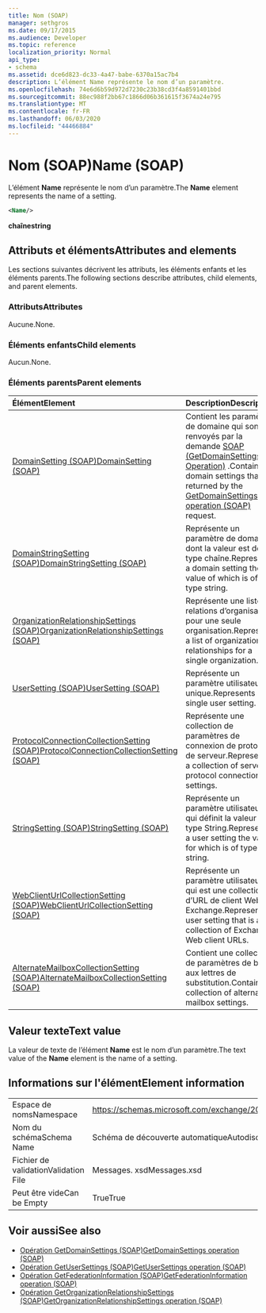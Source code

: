 ```yaml
---
title: Nom (SOAP)
manager: sethgros
ms.date: 09/17/2015
ms.audience: Developer
ms.topic: reference
localization_priority: Normal
api_type:
- schema
ms.assetid: dce6d823-dc33-4a47-babe-6370a15ac7b4
description: L’élément Name représente le nom d’un paramètre.
ms.openlocfilehash: 74e6d6b59d972d7230c23b38cd3f4a8591401bbd
ms.sourcegitcommit: 88ec988f2bb67c1866d06b361615f3674a24e795
ms.translationtype: MT
ms.contentlocale: fr-FR
ms.lasthandoff: 06/03/2020
ms.locfileid: "44466884"
---
```

# <a name="name-soap"></a><span data-ttu-id="8dce1-103">Nom (SOAP)</span><span class="sxs-lookup"><span data-stu-id="8dce1-103">Name (SOAP)</span></span>

<span data-ttu-id="8dce1-104">L’élément **Name** représente le nom d’un paramètre.</span><span class="sxs-lookup"><span data-stu-id="8dce1-104">The **Name** element represents the name of a setting.</span></span> 
  
```XML
<Name/>
```

<span data-ttu-id="8dce1-105">**chaîne**</span><span class="sxs-lookup"><span data-stu-id="8dce1-105">**string**</span></span>

## <a name="attributes-and-elements"></a><span data-ttu-id="8dce1-106">Attributs et éléments</span><span class="sxs-lookup"><span data-stu-id="8dce1-106">Attributes and elements</span></span>

<span data-ttu-id="8dce1-107">Les sections suivantes décrivent les attributs, les éléments enfants et les éléments parents.</span><span class="sxs-lookup"><span data-stu-id="8dce1-107">The following sections describe attributes, child elements, and parent elements.</span></span>
  
### <a name="attributes"></a><span data-ttu-id="8dce1-108">Attributs</span><span class="sxs-lookup"><span data-stu-id="8dce1-108">Attributes</span></span>

<span data-ttu-id="8dce1-109">Aucune.</span><span class="sxs-lookup"><span data-stu-id="8dce1-109">None.</span></span>
  
### <a name="child-elements"></a><span data-ttu-id="8dce1-110">Éléments enfants</span><span class="sxs-lookup"><span data-stu-id="8dce1-110">Child elements</span></span>

<span data-ttu-id="8dce1-111">Aucun.</span><span class="sxs-lookup"><span data-stu-id="8dce1-111">None.</span></span>
  
### <a name="parent-elements"></a><span data-ttu-id="8dce1-112">Éléments parents</span><span class="sxs-lookup"><span data-stu-id="8dce1-112">Parent elements</span></span>

|<span data-ttu-id="8dce1-113">**Élément**</span><span class="sxs-lookup"><span data-stu-id="8dce1-113">**Element**</span></span>|<span data-ttu-id="8dce1-114">**Description**</span><span class="sxs-lookup"><span data-stu-id="8dce1-114">**Description**</span></span>|
|:-----|:-----|
|[<span data-ttu-id="8dce1-115">DomainSetting (SOAP)</span><span class="sxs-lookup"><span data-stu-id="8dce1-115">DomainSetting (SOAP)</span></span>](domainsetting-soap.md) <br/> |<span data-ttu-id="8dce1-116">Contient les paramètres de domaine qui sont renvoyés par la demande [SOAP (GetDomainSettings Operation)](getdomainsettings-operation-soap.md) .</span><span class="sxs-lookup"><span data-stu-id="8dce1-116">Contains domain settings that are returned by the [GetDomainSettings operation (SOAP)](getdomainsettings-operation-soap.md) request.</span></span>  <br/> |
|[<span data-ttu-id="8dce1-117">DomainStringSetting (SOAP)</span><span class="sxs-lookup"><span data-stu-id="8dce1-117">DomainStringSetting (SOAP)</span></span>](domainstringsetting-soap.md) <br/> |<span data-ttu-id="8dce1-118">Représente un paramètre de domaine dont la valeur est de type chaîne.</span><span class="sxs-lookup"><span data-stu-id="8dce1-118">Represents a domain setting the value of which is of type string.</span></span>  <br/> |
|[<span data-ttu-id="8dce1-119">OrganizationRelationshipSettings (SOAP)</span><span class="sxs-lookup"><span data-stu-id="8dce1-119">OrganizationRelationshipSettings (SOAP)</span></span>](organizationrelationshipsettings-soap.md) <br/> |<span data-ttu-id="8dce1-120">Représente une liste de relations d’organisation pour une seule organisation.</span><span class="sxs-lookup"><span data-stu-id="8dce1-120">Represents a list of organization relationships for a single organization.</span></span>  <br/> |
|[<span data-ttu-id="8dce1-121">UserSetting (SOAP)</span><span class="sxs-lookup"><span data-stu-id="8dce1-121">UserSetting (SOAP)</span></span>](usersetting-soap.md) <br/> |<span data-ttu-id="8dce1-122">Représente un paramètre utilisateur unique.</span><span class="sxs-lookup"><span data-stu-id="8dce1-122">Represents a single user setting.</span></span>  <br/> |
|[<span data-ttu-id="8dce1-123">ProtocolConnectionCollectionSetting (SOAP)</span><span class="sxs-lookup"><span data-stu-id="8dce1-123">ProtocolConnectionCollectionSetting (SOAP)</span></span>](protocolconnectioncollectionsetting-soap.md) <br/> |<span data-ttu-id="8dce1-124">Représente une collection de paramètres de connexion de protocole de serveur.</span><span class="sxs-lookup"><span data-stu-id="8dce1-124">Represents a collection of server protocol connection settings.</span></span>  <br/> |
|[<span data-ttu-id="8dce1-125">StringSetting (SOAP)</span><span class="sxs-lookup"><span data-stu-id="8dce1-125">StringSetting (SOAP)</span></span>](stringsetting-soap.md) <br/> |<span data-ttu-id="8dce1-126">Représente un paramètre utilisateur qui définit la valeur de type String.</span><span class="sxs-lookup"><span data-stu-id="8dce1-126">Represents a user setting the value for which is of type string.</span></span>  <br/> |
|[<span data-ttu-id="8dce1-127">WebClientUrlCollectionSetting (SOAP)</span><span class="sxs-lookup"><span data-stu-id="8dce1-127">WebClientUrlCollectionSetting (SOAP)</span></span>](webclienturlcollectionsetting-soap.md) <br/> |<span data-ttu-id="8dce1-128">Représente un paramètre utilisateur qui est une collection d’URL de client Web Exchange.</span><span class="sxs-lookup"><span data-stu-id="8dce1-128">Represents a user setting that is a collection of Exchange Web client URLs.</span></span>  <br/> |
|[<span data-ttu-id="8dce1-129">AlternateMailboxCollectionSetting (SOAP)</span><span class="sxs-lookup"><span data-stu-id="8dce1-129">AlternateMailboxCollectionSetting (SOAP)</span></span>](alternatemailboxcollectionsetting-soap.md) <br/> |<span data-ttu-id="8dce1-130">Contient une collection de paramètres de boîte aux lettres de substitution.</span><span class="sxs-lookup"><span data-stu-id="8dce1-130">Contains a collection of alternate mailbox settings.</span></span>  <br/> |
   
## <a name="text-value"></a><span data-ttu-id="8dce1-131">Valeur texte</span><span class="sxs-lookup"><span data-stu-id="8dce1-131">Text value</span></span>

<span data-ttu-id="8dce1-132">La valeur de texte de l’élément **Name** est le nom d’un paramètre.</span><span class="sxs-lookup"><span data-stu-id="8dce1-132">The text value of the **Name** element is the name of a setting.</span></span> 
  
## <a name="element-information"></a><span data-ttu-id="8dce1-133">Informations sur l'élément</span><span class="sxs-lookup"><span data-stu-id="8dce1-133">Element information</span></span>

|||
|:-----|:-----|
|<span data-ttu-id="8dce1-134">Espace de noms</span><span class="sxs-lookup"><span data-stu-id="8dce1-134">Namespace</span></span>  <br/> |https://schemas.microsoft.com/exchange/2010/Autodiscover  <br/> |
|<span data-ttu-id="8dce1-135">Nom du schéma</span><span class="sxs-lookup"><span data-stu-id="8dce1-135">Schema Name</span></span>  <br/> |<span data-ttu-id="8dce1-136">Schéma de découverte automatique</span><span class="sxs-lookup"><span data-stu-id="8dce1-136">Autodiscover schema</span></span>  <br/> |
|<span data-ttu-id="8dce1-137">Fichier de validation</span><span class="sxs-lookup"><span data-stu-id="8dce1-137">Validation File</span></span>  <br/> |<span data-ttu-id="8dce1-138">Messages. xsd</span><span class="sxs-lookup"><span data-stu-id="8dce1-138">Messages.xsd</span></span>  <br/> |
|<span data-ttu-id="8dce1-139">Peut être vide</span><span class="sxs-lookup"><span data-stu-id="8dce1-139">Can be Empty</span></span>  <br/> |<span data-ttu-id="8dce1-140">True</span><span class="sxs-lookup"><span data-stu-id="8dce1-140">True</span></span>  <br/> |
   
## <a name="see-also"></a><span data-ttu-id="8dce1-141">Voir aussi</span><span class="sxs-lookup"><span data-stu-id="8dce1-141">See also</span></span>

- [<span data-ttu-id="8dce1-142">Opération GetDomainSettings (SOAP)</span><span class="sxs-lookup"><span data-stu-id="8dce1-142">GetDomainSettings operation (SOAP)</span></span>](getdomainsettings-operation-soap.md)
- [<span data-ttu-id="8dce1-143">Opération GetUserSettings (SOAP)</span><span class="sxs-lookup"><span data-stu-id="8dce1-143">GetUserSettings operation (SOAP)</span></span>](getusersettings-operation-soap.md)
- [<span data-ttu-id="8dce1-144">Opération GetFederationInformation (SOAP)</span><span class="sxs-lookup"><span data-stu-id="8dce1-144">GetFederationInformation operation (SOAP)</span></span>](getfederationinformation-operation-soap.md)
- [<span data-ttu-id="8dce1-145">Opération GetOrganizationRelationshipSettings (SOAP)</span><span class="sxs-lookup"><span data-stu-id="8dce1-145">GetOrganizationRelationshipSettings operation (SOAP)</span></span>](getorganizationrelationshipsettings-operation-soap.md)

